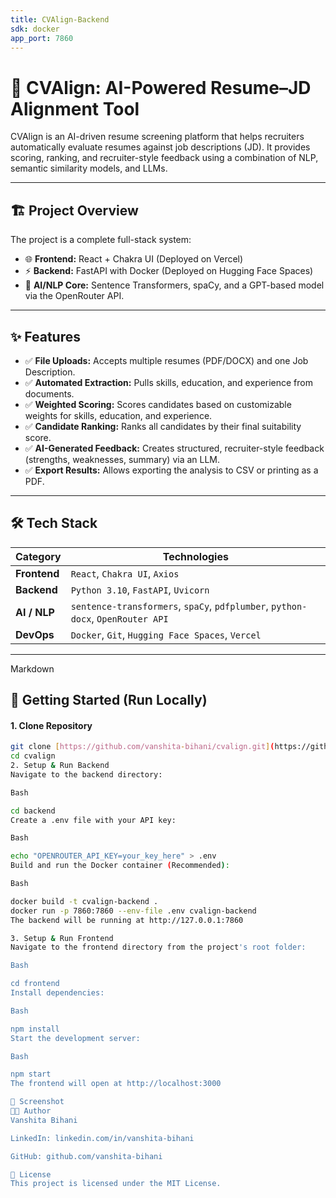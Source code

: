 ```yaml
---
title: CVAlign-Backend
sdk: docker
app_port: 7860
---
```


# 📄 CVAlign: AI-Powered Resume–JD Alignment Tool

CVAlign is an AI-driven resume screening platform that helps recruiters automatically evaluate resumes against job descriptions (JD). It provides scoring, ranking, and recruiter-style feedback using a combination of NLP, semantic similarity models, and LLMs.

---

## 🏗️ Project Overview

The project is a complete full-stack system:

* 🌐 **Frontend:** React + Chakra UI (Deployed on Vercel)
* ⚡ **Backend:** FastAPI with Docker (Deployed on Hugging Face Spaces)
* 🧠 **AI/NLP Core:** Sentence Transformers, spaCy, and a GPT-based model via the OpenRouter API.

---

## ✨ Features

* ✅ **File Uploads:** Accepts multiple resumes (PDF/DOCX) and one Job Description.
* ✅ **Automated Extraction:** Pulls skills, education, and experience from documents.
* ✅ **Weighted Scoring:** Scores candidates based on customizable weights for skills, education, and experience.
* ✅ **Candidate Ranking:** Ranks all candidates by their final suitability score.
* ✅ **AI-Generated Feedback:** Creates structured, recruiter-style feedback (strengths, weaknesses, summary) via an LLM.
* ✅ **Export Results:** Allows exporting the analysis to CSV or printing as a PDF.

---

## 🛠️ Tech Stack

| Category      | Technologies                                                                   |
| ------------- | ------------------------------------------------------------------------------ |
| **Frontend** | `React`, `Chakra UI`, `Axios`                                                  |
| **Backend** | `Python 3.10`, `FastAPI`, `Uvicorn`                                            |
| **AI / NLP** | `sentence-transformers`, `spaCy`, `pdfplumber`, `python-docx`, `OpenRouter API`  |
| **DevOps** | `Docker`, `Git`, `Hugging Face Spaces`, `Vercel`                               |

---

Markdown

## 🚀 Getting Started (Run Locally)

#### 1. Clone Repository
```bash
git clone [https://github.com/vanshita-bihani/cvalign.git](https://github.com/vanshita-bihani/cvalign.git)
cd cvalign
2. Setup & Run Backend
Navigate to the backend directory:

Bash

cd backend
Create a .env file with your API key:

Bash

echo "OPENROUTER_API_KEY=your_key_here" > .env
Build and run the Docker container (Recommended):

Bash

docker build -t cvalign-backend .
docker run -p 7860:7860 --env-file .env cvalign-backend
The backend will be running at http://127.0.0.1:7860

3. Setup & Run Frontend
Navigate to the frontend directory from the project's root folder:

Bash

cd frontend
Install dependencies:

Bash

npm install
Start the development server:

Bash

npm start
The frontend will open at http://localhost:3000

📸 Screenshot
👨‍💻 Author
Vanshita Bihani

LinkedIn: linkedin.com/in/vanshita-bihani

GitHub: github.com/vanshita-bihani

📜 License
This project is licensed under the MIT License.
